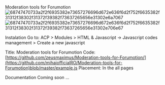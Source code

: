 Moderation tools for Forumotion
![68747470733a2f2f6935382e73657276696d672e636f6d2f752f6635382f31312f38302f31372f39382f73637265656e31302e6a7067](https://github.com/mihaiofficialRO/Moderation-tools-for-Forumotion/assets/29628232/15d27806-6c9d-427d-8bd5-b6ef23a8e734)
![68747470733a2f2f6935382e73657276696d672e636f6d2f752f6635382f31312f38302f31372f39382f73637265656e31302e706e67](https://github.com/mihaiofficialRO/Moderation-tools-for-Forumotion/assets/29628232/7f2fff17-65eb-4072-81be-cb817485fd64)

Instalation
Go to:
ACP > Modules > HTML & Javascript -> Javascript codes management > Create a new javascript


Title: Moderation tools for Forumotion
Code: [https://github.com/zeusmaximus/Moderation-tools-for-Forumotion/](https://github.com/mihaiofficialRO/Moderation-tools-for-Forumotion)blob/master/example.js
Placement: In the all pages

Documentation
Coming soon ...
